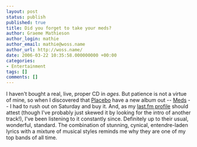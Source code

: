 ```yaml
---
layout: post
status: publish
published: true
title: Did you forget to take your meds?
author: Graeme Mathieson
author_login: mathie
author_email: mathie@woss.name
author_url: http://woss.name/
date: 2006-03-22 10:35:58.000000000 +00:00
categories:
- Entertainment
tags: []
comments: []
---
```

I haven't bought a real, live, proper CD in *ages*.  But patience is not a virtue of mine, so when I discovered that [Placebo](http://www.placeboworld.co.uk/) have a new album out -- [Meds](http://www.amazon.co.uk/exec/obidos/ASIN/B000E5L8BG/mathieoftheen-21) -- I had to rush out on Saturday and buy it.  And, as my [last.fm profile](http://www.last.fm/user/mathie_wossname) should attest (though I've probably just skewed it by looking for the intro of another track!), I've been listening to it constantly since.  Definitely up to their usual, wonderful, standard.  The combination of stunning, cynical, entendre-laden lyrics with a mixture of musical styles reminds me why they are one of my top bands of all time.
